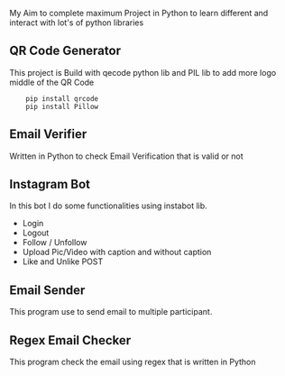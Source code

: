 My Aim to complete maximum Project in Python to learn different and interact with lot's of python libraries

## QR Code Generator

This project is Build with qecode python lib and PIL lib to add more logo middle of the QR Code

```
    pip install qrcode
    pip install Pillow
```

## Email Verifier

Written in Python to check Email Verification that is valid or not

## Instagram Bot

In this bot I do some functionalities using instabot lib.

- Login
- Logout
- Follow / Unfollow
- Upload Pic/Video with caption and without caption
- Like and Unlike POST

## Email Sender

This program use to send email to multiple participant.

## Regex Email Checker

This program check the email using regex that is written in Python
